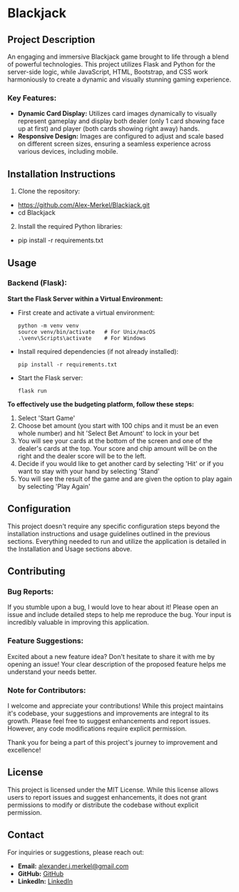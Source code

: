 # Blackjack

## Project Description

An engaging and immersive Blackjack game brought to life through a blend of powerful technologies. This project utilizes Flask and Python for the server-side logic, while JavaScript, HTML, Bootstrap, and CSS work harmoniously to create a dynamic and visually stunning gaming experience.

### Key Features:
- **Dynamic Card Display:** Utilizes card images dynamically to visually represent gameplay and display both dealer (only 1 card showing face up at first) and player (both cards showing right away) hands.
- **Responsive Design:** Images are configured to adjust and scale based on different screen sizes, ensuring a seamless experience across various devices, including mobile.

## Installation Instructions

1. Clone the repository:
- https://github.com/Alex-Merkel/Blackjack.git
- cd Blackjack

2. Install the required Python libraries:
- pip install -r requirements.txt


## Usage

### Backend (Flask):

**Start the Flask Server within a Virtual Environment:**

   - First create and activate a virtual environment:
     ```
     python -m venv venv
     source venv/bin/activate   # For Unix/macOS
     .\venv\Scripts\activate    # For Windows
     ```
   
   - Install required dependencies (if not already installed):
     ```
     pip install -r requirements.txt
     ```
   
   - Start the Flask server:
     ```
     flask run
     ```

**To effectively use the budgeting platform, follow these steps:**

1. Select 'Start Game'
2. Choose bet amount (you start with 100 chips and it must be an even whole number) and hit 'Select Bet Amount' to lock in your bet
3. You will see your cards at the bottom of the screen and one of the dealer's cards at the top. Your score and chip amount will be on the right and the dealer score will be to the left.
4. Decide if you would like to get another card by selecting 'Hit' or if you want to stay with your hand by selecting 'Stand'
5. You will see the result of the game and are given the option to play again by selecting 'Play Again'

## Configuration

This project doesn't require any specific configuration steps beyond the installation instructions and usage guidelines outlined in the previous sections. Everything needed to run and utilize the application is detailed in the Installation and Usage sections above.


## Contributing

### Bug Reports:

If you stumble upon a bug, I would love to hear about it! Please open an issue and include detailed steps to help me reproduce the bug. Your input is incredibly valuable in improving this application.

### Feature Suggestions:

Excited about a new feature idea? Don't hesitate to share it with me by opening an issue! Your clear description of the proposed feature helps me understand your needs better.

### Note for Contributors:
I welcome and appreciate your contributions! While this project maintains it's codebase, your suggestions and improvements are integral to its growth. Please feel free to suggest enhancements and report issues. However, any code modifications require explicit permission.

Thank you for being a part of this project's journey to improvement and excellence!


## License

This project is licensed under the MIT License. While this license allows users to report issues and suggest enhancements, it does not grant permissions to modify or distribute the codebase without explicit permission.


## Contact

For inquiries or suggestions, please reach out:
- **Email:** alexander.j.merkel@gmail.com
- **GitHub:** [GitHub](https://github.com/Alex-Merkel)
- **LinkedIn:** [LinkedIn](https://www.linkedin.com/in/alex-merkel-8750b0274/)
